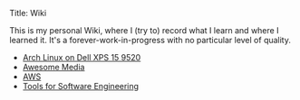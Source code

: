 Title: Wiki

This is my personal Wiki, where I (try to) record what I learn and where I
learned it. It's a forever-work-in-progress with no particular level of quality.

* [Arch Linux on Dell XPS 15 9520]({filename}xps15.md)
* [Awesome Media]({filename}media.md)
* [AWS]({filename}aws.md)
* [Tools for Software Engineering]({filename}tools.md)
